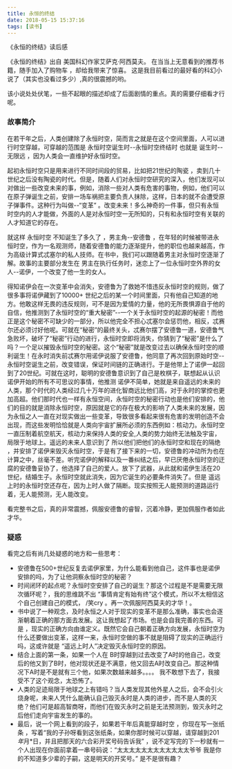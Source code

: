 ```yaml
---
title: 永恒的终结
date: 2018-05-15 15:37:16
tags: [读书]
---
```


《永恒的终结》读后感
<!-- more -->

《永恒的终结》出自 美国科幻作家艾萨克·阿西莫夫。
在当当上无意看到的推荐书籍，随手加入了购物车 ，却给我带来了惊喜。
这是我目前看过的最好看的科幻小说了（其实也没看过多少）,真的很震撼的哟。

该小说处处伏笔，一些不起眼的描述却成了后面剧情的重点。真的需要仔细看才行呢。

### 故事简介

在若干年之后，人类创建除了永恒时空，简而言之就是在这个空间里面，人可以进行时空穿越，可穿越的范围是 永恒时空诞生时--永恒时空终结时
也就是 诞生时--无限远 ，因为人类会一直维护好永恒时空。

起初永恒时空只是用来进行不同时间段的贸易，比如把21世纪的陶瓷 ，卖到几十世纪之后没有陶瓷的时代。但是，随着人们对永恒时空研究的深入，他们发现可以对做出一些改变未来的事，例如，消除一些对人类有危害的事物，例如，他们可以在原子弹诞生之前，安排一场车祸把主要负责人抹除，这样，日本的就不会遭受原子弹事件。这种行为叫做--“变革” 。改变未来！多么神奇的一件事，但只有永恒时空内的人才能做，外面的人是对永恒时空一无所知的，只有和永恒时空有关联的人才知道它的存在。

就这样 永恒时空 不知诞生了多久了 ，男主角--安德鲁 ，在年轻的时候被带进永恒时空，作为一名观测师，随着安德鲁的能力逐渐提升，他的职位也越来越高，作为高级计算式忒塞尔的私人技师。在书中，我们可以跟随着男主对永恒时空逐渐了解。故事的主要部分发生在 男主在执行任务时，迷恋上了一位永恒时空外界的女人--诺伊，一个改变了他一生的女人。

得知诺伊会在一次变革中会消失，安德鲁为了救她不惜违反永恒时空的规则，做了很多事将诺伊藏到了10000+ 世纪之后的某一个时间里面，只有他自己知道的地方。他敢这样无畏的违反规则，可不是因为爱情的力量，他的无所畏惧源自于他的自信，他推测到了永恒时空的“重大秘密”--一个关于永恒时空的起源的秘密！而他正是这个秘密不可缺少的一部分，所以他完全不担心忒塞尔会惩罚他，相反，忒赛尔还必须讨好他呢。可就在“秘密”的最终关头，忒赛尔摆了安德鲁一道，安德鲁气急败坏，破坏了“秘密”行动的进行，永恒时空即将消失，你猜到了“秘密”是什么了吗？一个足以摧毁永恒时空的秘密。这个“秘密”就是改变过去以确保永恒时空的顺利诞生！在永时消失前忒赛尔用诺伊说服了安德鲁，他同意了再次回到原始时空--永恒时空诞生之前，改变错误，保证时间链的正确进行。于是他带上了诺伊一起回到了20世纪。可就在这时，聪明的安德鲁意识到了自己是枚棋子，联想起从认识诺伊开始的所有不可思议的事情，他推测 诺伊不简单，她就是来自遥远的未来的人类，那个时代的人类经过几十万年的进化智商远比他们高，对于永时的掌控也更加高超。他们那时代也一样有永恒空间，永恒时空的秘密行动也是他们安排的，他们的目的就是消除永恒时空，原因就是它的存在极大的影响了人类未来的发展，因为永恒之人一直在对现实做出一些变革，导致很多看起来很有危害的发明创造不会出现，而这些发明恰恰就是人类向宇宙扩展所必须的东西例如：核动力。永恒时空一直压制着航空航天，核动力来保持人类的安全,人类的势力始终无法触及宇宙，局限于地球上。遥远的未来人意识到了 所以他们把他们的永恒时空和现在的隔绝 ，并安排了诺伊来毁灭永恒时空，于是有了接下来的一切，安德鲁的冲动所为也在计算之中，丝毫不差。听完诺伊的解释以及一番纠结之后，早已厌倦永恒时空的迂腐的安德鲁妥协了，他选择了自己的爱人。放下了武器，从此就和诺伊生活在20世纪，结婚生子。永恒时空就此消失，因为它诞生的必要条件消失了。但是 遥远上时的永恒时空还存在，因为上时人做了隔断。现实按照无人能预测的道路运行着，无人能预测，无人能改变。

看完整书之后，真的非常震撼，佩服安德鲁的睿智，沉着冷静，更加佩服作者如此才华。


### 疑惑
看完之后有尚几处疑惑的地方和一些思考：
- 安德鲁在500+世纪反复去诺伊家里，为什么能看到他自己，这件事也是诺伊安排的吗，为了让他洞察永恒时空的秘密？
- 时间闭环的起点呢？永恒时空安排了自己的诞生？那这个过程是不是需要无限次循环呢？，我的思维跳不出 “事情肯定有始有终”这个模式，所以不太相信这个自己创建自己的模式， /笑cry 。再一次佩服阿西莫夫的才华！。
- 书中说了一种观念，及时永恒之人对于现实的变革不是那么准确，事实也会逐渐朝着正确的那方面去发展。这让我想起了市场。也是会自我完善的东西。可是 ，现实的正确方向由谁定义。既然它会自己朝着正确方向发展，永恒时空为什么还要做出变革，这样一来，永恒时空做的事不就是阻碍了现实的正确运行吗，这或许就是 “遥远上时人”决定毁灭永恒时空的原因。
- 结合上面的第一条，如果一个人在 B时穿越到过去改变了A时的他自己，改变后的他又到了B时，他对现状还是不满意，他又回去A时改变自己。那这种情况下A时是不是就有三个他，如果次数越来越多。。。。 我不敢想下去了，我接受不了这个观念，太恐怖了。
- 人类的足迹局限于地球之上有错吗？当人类发现其他外星人之后，会不会引火烧身呢，未来人凭什么能确认自己毁灭永时是人类的进步，而不是人类的灭绝？他们可是超高智商呀，而他们在毁灭永时之前是无法预测到，毁灭永时之后他们走向宇宙发生的事的。
- 最后，说一个网上看到的段子，如果若干年后真能穿越时空 ，你现在写一张纸条 ，写着“我的子孙呀看到这张纸条，如果你那时候可以穿越，请穿越到201*年*月*日，并且把那天的六合彩开奖号码告诉我” ，说不定写完的下一秒就有一个人出现在你面前拿着一串号码说：“太太太太太太太太太太太太爷爷 我是你的不知道多少辈的子嗣，这是明天的开奖号。” 是不是很有趣？
